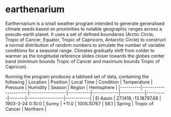 # earthenarium

Earthernarium is a small weather program intended to generate generalised climate seeds based on proximities to notable geographic ranges across a pseudo-earth planet. It uses a set of defined boundaries (Arctic Circle, Tropic of Cancer, Equator, Tropic of Capricorn, Antarctic Circle) to construct a normal distribution of random numbers to simulate the number of variable conditions for a seasonal range. Climates gradually shift from colder to warmer as the longtitudal reference slides closer towards the globes center band (minimum bounds Tropic of Cancer and maximum bounds Tropic of Capricon). 

Running the program produces a tablised set of data, containing the following
| Location | Position             | Local Time       | Condition | Temperature | Pressure   | Humidity | Season | Region           | Hemisphere |
|----------|----------------------|------------------|-----------|-------------|------------|----------|--------|------------------|------------|
| El Aauin | 27.1418,-13.18797,68 | 1903-3-24 0:10:0 | Sunny     | +11.0       | 1005.10767 | 58.1     | Spring | Tropic of Cancer | Northern   |

